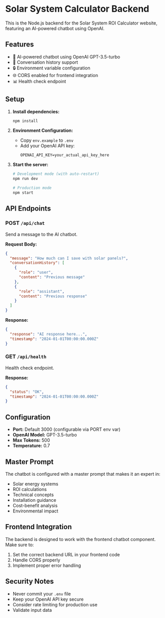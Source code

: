 # Solar System Calculator Backend

This is the Node.js backend for the Solar System ROI Calculator website, featuring an AI-powered chatbot using OpenAI.

## Features

- 🤖 AI-powered chatbot using OpenAI GPT-3.5-turbo
- 💬 Conversation history support
- 🔒 Environment variable configuration
- 🌐 CORS enabled for frontend integration
- 📊 Health check endpoint

## Setup

1. **Install dependencies:**
   ```bash
   npm install
   ```

2. **Environment Configuration:**
   - Copy `env.example` to `.env`
   - Add your OpenAI API key:
     ```
     OPENAI_API_KEY=your_actual_api_key_here
     ```

3. **Start the server:**
   ```bash
   # Development mode (with auto-restart)
   npm run dev
   
   # Production mode
   npm start
   ```

## API Endpoints

### POST `/api/chat`
Send a message to the AI chatbot.

**Request Body:**
```json
{
  "message": "How much can I save with solar panels?",
  "conversationHistory": [
    {
      "role": "user",
      "content": "Previous message"
    },
    {
      "role": "assistant", 
      "content": "Previous response"
    }
  ]
}
```

**Response:**
```json
{
  "response": "AI response here...",
  "timestamp": "2024-01-01T00:00:00.000Z"
}
```

### GET `/api/health`
Health check endpoint.

**Response:**
```json
{
  "status": "OK",
  "timestamp": "2024-01-01T00:00:00.000Z"
}
```

## Configuration

- **Port:** Default 3000 (configurable via PORT env var)
- **OpenAI Model:** GPT-3.5-turbo
- **Max Tokens:** 500
- **Temperature:** 0.7

## Master Prompt

The chatbot is configured with a master prompt that makes it an expert in:
- Solar energy systems
- ROI calculations
- Technical concepts
- Installation guidance
- Cost-benefit analysis
- Environmental impact

## Frontend Integration

The backend is designed to work with the frontend chatbot component. Make sure to:
1. Set the correct backend URL in your frontend code
2. Handle CORS properly
3. Implement proper error handling

## Security Notes

- Never commit your `.env` file
- Keep your OpenAI API key secure
- Consider rate limiting for production use
- Validate input data 